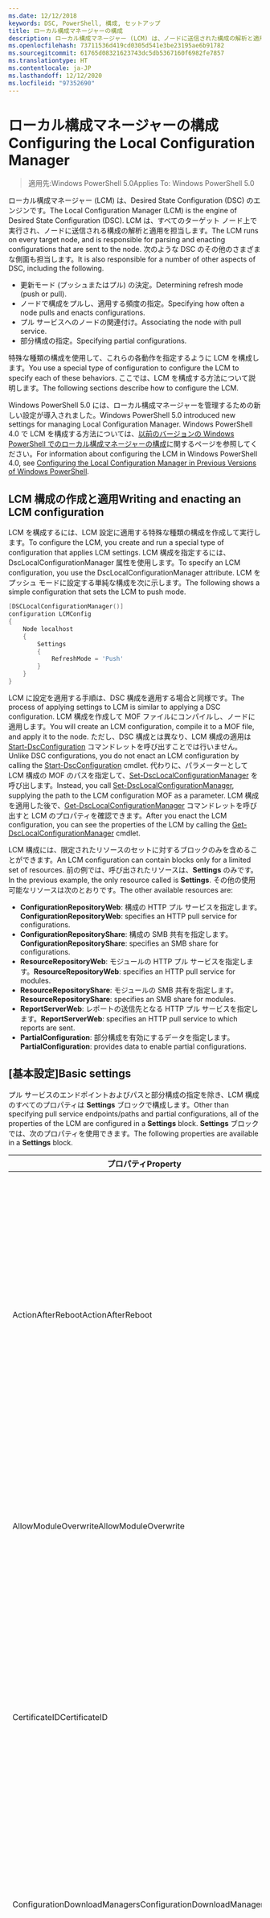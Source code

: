 ```yaml
---
ms.date: 12/12/2018
keywords: DSC, PowerShell, 構成, セットアップ
title: ローカル構成マネージャーの構成
description: ローカル構成マネージャー (LCM) は、ノードに送信された構成の解析と適用を担当する、DSC のエンジンです。
ms.openlocfilehash: 73711536d419cd0305d541e3be23195ae6b91782
ms.sourcegitcommit: 61765d08321623743dc5db5367160f6982fe7857
ms.translationtype: HT
ms.contentlocale: ja-JP
ms.lasthandoff: 12/12/2020
ms.locfileid: "97352690"
---
```

# <a name="configuring-the-local-configuration-manager"></a><span data-ttu-id="f22fa-104">ローカル構成マネージャーの構成</span><span class="sxs-lookup"><span data-stu-id="f22fa-104">Configuring the Local Configuration Manager</span></span>

> <span data-ttu-id="f22fa-105">適用先:Windows PowerShell 5.0</span><span class="sxs-lookup"><span data-stu-id="f22fa-105">Applies To: Windows PowerShell 5.0</span></span>

<span data-ttu-id="f22fa-106">ローカル構成マネージャー (LCM) は、Desired State Configuration (DSC) のエンジンです。</span><span class="sxs-lookup"><span data-stu-id="f22fa-106">The Local Configuration Manager (LCM) is the engine of Desired State Configuration (DSC).</span></span> <span data-ttu-id="f22fa-107">LCM は、すべてのターゲット ノード上で実行され、ノードに送信される構成の解析と適用を担当します。</span><span class="sxs-lookup"><span data-stu-id="f22fa-107">The LCM runs on every target node, and is responsible for parsing and enacting configurations that are sent to the node.</span></span> <span data-ttu-id="f22fa-108">次のような DSC のその他のさまざまな側面も担当します。</span><span class="sxs-lookup"><span data-stu-id="f22fa-108">It is also responsible for a number of other aspects of DSC, including the following.</span></span>

- <span data-ttu-id="f22fa-109">更新モード (プッシュまたはプル) の決定。</span><span class="sxs-lookup"><span data-stu-id="f22fa-109">Determining refresh mode (push or pull).</span></span>
- <span data-ttu-id="f22fa-110">ノードで構成をプルし、適用する頻度の指定。</span><span class="sxs-lookup"><span data-stu-id="f22fa-110">Specifying how often a node pulls and enacts configurations.</span></span>
- <span data-ttu-id="f22fa-111">プル サービスへのノードの関連付け。</span><span class="sxs-lookup"><span data-stu-id="f22fa-111">Associating the node with pull service.</span></span>
- <span data-ttu-id="f22fa-112">部分構成の指定。</span><span class="sxs-lookup"><span data-stu-id="f22fa-112">Specifying partial configurations.</span></span>

<span data-ttu-id="f22fa-113">特殊な種類の構成を使用して、これらの各動作を指定するように LCM を構成します。</span><span class="sxs-lookup"><span data-stu-id="f22fa-113">You use a special type of configuration to configure the LCM to specify each of these behaviors.</span></span> <span data-ttu-id="f22fa-114">ここでは、LCM を構成する方法について説明します。</span><span class="sxs-lookup"><span data-stu-id="f22fa-114">The following sections describe how to configure the LCM.</span></span>

<span data-ttu-id="f22fa-115">Windows PowerShell 5.0 には、ローカル構成マネージャーを管理するための新しい設定が導入されました。</span><span class="sxs-lookup"><span data-stu-id="f22fa-115">Windows PowerShell 5.0 introduced new settings for managing Local Configuration Manager.</span></span> <span data-ttu-id="f22fa-116">Windows PowerShell 4.0 で LCM を構成する方法については、[以前のバージョンの Windows PowerShell でのローカル構成マネージャーの構成](metaconfig4.md)に関するページを参照してください。</span><span class="sxs-lookup"><span data-stu-id="f22fa-116">For information about configuring the LCM in Windows PowerShell 4.0, see [Configuring the Local Configuration Manager in Previous Versions of Windows PowerShell](metaconfig4.md).</span></span>

## <a name="writing-and-enacting-an-lcm-configuration"></a><span data-ttu-id="f22fa-117">LCM 構成の作成と適用</span><span class="sxs-lookup"><span data-stu-id="f22fa-117">Writing and enacting an LCM configuration</span></span>

<span data-ttu-id="f22fa-118">LCM を構成するには、LCM 設定に適用する特殊な種類の構成を作成して実行します。</span><span class="sxs-lookup"><span data-stu-id="f22fa-118">To configure the LCM, you create and run a special type of configuration that applies LCM settings.</span></span>
<span data-ttu-id="f22fa-119">LCM 構成を指定するには、DscLocalConfigurationManager 属性を使用します。</span><span class="sxs-lookup"><span data-stu-id="f22fa-119">To specify an LCM configuration, you use the DscLocalConfigurationManager attribute.</span></span> <span data-ttu-id="f22fa-120">LCM をプッシュ モードに設定する単純な構成を次に示します。</span><span class="sxs-lookup"><span data-stu-id="f22fa-120">The following shows a simple configuration that sets the LCM to push mode.</span></span>

```powershell
[DSCLocalConfigurationManager()]
configuration LCMConfig
{
    Node localhost
    {
        Settings
        {
            RefreshMode = 'Push'
        }
    }
}
```

<span data-ttu-id="f22fa-121">LCM に設定を適用する手順は、DSC 構成を適用する場合と同様です。</span><span class="sxs-lookup"><span data-stu-id="f22fa-121">The process of applying settings to LCM is similar to applying a DSC configuration.</span></span> <span data-ttu-id="f22fa-122">LCM 構成を作成して MOF ファイルにコンパイルし、ノードに適用します。</span><span class="sxs-lookup"><span data-stu-id="f22fa-122">You will create an LCM configuration, compile it to a MOF file, and apply it to the node.</span></span> <span data-ttu-id="f22fa-123">ただし、DSC 構成とは異なり、LCM 構成の適用は [Start-DscConfiguration](/powershell/module/psdesiredstateconfiguration/start-dscconfiguration) コマンドレットを呼び出すことでは行いません。</span><span class="sxs-lookup"><span data-stu-id="f22fa-123">Unlike DSC configurations, you do not enact an LCM configuration by calling the [Start-DscConfiguration](/powershell/module/psdesiredstateconfiguration/start-dscconfiguration) cmdlet.</span></span> <span data-ttu-id="f22fa-124">代わりに、パラメーターとして LCM 構成の MOF のパスを指定して、[Set-DscLocalConfigurationManager](/powershell/module/PSDesiredStateConfiguration/Set-DscLocalConfigurationManager) を呼び出します。</span><span class="sxs-lookup"><span data-stu-id="f22fa-124">Instead, you call [Set-DscLocalConfigurationManager](/powershell/module/PSDesiredStateConfiguration/Set-DscLocalConfigurationManager), supplying the path to the LCM configuration MOF as a parameter.</span></span> <span data-ttu-id="f22fa-125">LCM 構成を適用した後で、[Get-DscLocalConfigurationManager](/powershell/module/PSDesiredStateConfiguration/Get-DscLocalConfigurationManager) コマンドレットを呼び出すと LCM のプロパティを確認できます。</span><span class="sxs-lookup"><span data-stu-id="f22fa-125">After you enact the LCM configuration, you can see the properties of the LCM by calling the [Get-DscLocalConfigurationManager](/powershell/module/PSDesiredStateConfiguration/Get-DscLocalConfigurationManager) cmdlet.</span></span>

<span data-ttu-id="f22fa-126">LCM 構成には、限定されたリソースのセットに対するブロックのみを含めることができます。</span><span class="sxs-lookup"><span data-stu-id="f22fa-126">An LCM configuration can contain blocks only for a limited set of resources.</span></span> <span data-ttu-id="f22fa-127">前の例では、呼び出されたリソースは、**Settings** のみです。</span><span class="sxs-lookup"><span data-stu-id="f22fa-127">In the previous example, the only resource called is **Settings**.</span></span> <span data-ttu-id="f22fa-128">その他の使用可能なリソースは次のとおりです。</span><span class="sxs-lookup"><span data-stu-id="f22fa-128">The other available resources are:</span></span>

- <span data-ttu-id="f22fa-129">**ConfigurationRepositoryWeb**: 構成の HTTP プル サービスを指定します。</span><span class="sxs-lookup"><span data-stu-id="f22fa-129">**ConfigurationRepositoryWeb**: specifies an HTTP pull service for configurations.</span></span>
- <span data-ttu-id="f22fa-130">**ConfigurationRepositoryShare**: 構成の SMB 共有を指定します。</span><span class="sxs-lookup"><span data-stu-id="f22fa-130">**ConfigurationRepositoryShare**: specifies an SMB share for configurations.</span></span>
- <span data-ttu-id="f22fa-131">**ResourceRepositoryWeb**: モジュールの HTTP プル サービスを指定します。</span><span class="sxs-lookup"><span data-stu-id="f22fa-131">**ResourceRepositoryWeb**: specifies an HTTP pull service for modules.</span></span>
- <span data-ttu-id="f22fa-132">**ResourceRepositoryShare**: モジュールの SMB 共有を指定します。</span><span class="sxs-lookup"><span data-stu-id="f22fa-132">**ResourceRepositoryShare**: specifies an SMB share for modules.</span></span>
- <span data-ttu-id="f22fa-133">**ReportServerWeb**: レポートの送信先となる HTTP プル サービスを指定します。</span><span class="sxs-lookup"><span data-stu-id="f22fa-133">**ReportServerWeb**: specifies an HTTP pull service to which reports are sent.</span></span>
- <span data-ttu-id="f22fa-134">**PartialConfiguration**: 部分構成を有効にするデータを指定します。</span><span class="sxs-lookup"><span data-stu-id="f22fa-134">**PartialConfiguration**: provides data to enable partial configurations.</span></span>

## <a name="basic-settings"></a><span data-ttu-id="f22fa-135">[基本設定]</span><span class="sxs-lookup"><span data-stu-id="f22fa-135">Basic settings</span></span>

<span data-ttu-id="f22fa-136">プル サービスのエンドポイントおよびパスと部分構成の指定を除き、LCM 構成のすべてのプロパティは **Settings** ブロックで構成します。</span><span class="sxs-lookup"><span data-stu-id="f22fa-136">Other than specifying pull service endpoints/paths and partial configurations, all of the properties of the LCM are configured in a **Settings** block.</span></span> <span data-ttu-id="f22fa-137">**Settings** ブロックでは、次のプロパティを使用できます。</span><span class="sxs-lookup"><span data-stu-id="f22fa-137">The following properties are available in a **Settings** block.</span></span>

|  <span data-ttu-id="f22fa-138">プロパティ</span><span class="sxs-lookup"><span data-stu-id="f22fa-138">Property</span></span>  |  <span data-ttu-id="f22fa-139">Type</span><span class="sxs-lookup"><span data-stu-id="f22fa-139">Type</span></span>  |  <span data-ttu-id="f22fa-140">説明</span><span class="sxs-lookup"><span data-stu-id="f22fa-140">Description</span></span>   |
|----------- |------- |--------------- |
| <span data-ttu-id="f22fa-141">ActionAfterReboot</span><span class="sxs-lookup"><span data-stu-id="f22fa-141">ActionAfterReboot</span></span>| <span data-ttu-id="f22fa-142">string</span><span class="sxs-lookup"><span data-stu-id="f22fa-142">string</span></span>| <span data-ttu-id="f22fa-143">構成の適用中の再起動後の動作を指定します。</span><span class="sxs-lookup"><span data-stu-id="f22fa-143">Specifies what happens after a reboot during the application of a configuration.</span></span> <span data-ttu-id="f22fa-144">指定できる値は __"ContinueConfiguration"__ と __"StopConfiguration"__ です。</span><span class="sxs-lookup"><span data-stu-id="f22fa-144">The possible values are __"ContinueConfiguration"__ and __"StopConfiguration"__.</span></span> <ul><li> <span data-ttu-id="f22fa-145">__ContinueConfiguration__: コンピューターの再起動後、現在の構成を引き続き適用します。</span><span class="sxs-lookup"><span data-stu-id="f22fa-145">__ContinueConfiguration__: Continue applying the current configuration after machine reboot.</span></span> <span data-ttu-id="f22fa-146">これは、既定値です。</span><span class="sxs-lookup"><span data-stu-id="f22fa-146">This is the default value</span></span></li><li><span data-ttu-id="f22fa-147">__StopConfiguration__: コンピューターの再起動後、現在の構成の適用を停止します。</span><span class="sxs-lookup"><span data-stu-id="f22fa-147">__StopConfiguration__: Stop the current configuration after machine reboot.</span></span></li></ul>|
| <span data-ttu-id="f22fa-148">AllowModuleOverwrite</span><span class="sxs-lookup"><span data-stu-id="f22fa-148">AllowModuleOverwrite</span></span>| <span data-ttu-id="f22fa-149">[bool]</span><span class="sxs-lookup"><span data-stu-id="f22fa-149">bool</span></span>| <span data-ttu-id="f22fa-150">プル サービスからダウンロードされた新しい構成でのターゲット ノードの古い構成の上書きを許可する場合は、 __$TRUE__。</span><span class="sxs-lookup"><span data-stu-id="f22fa-150">__$TRUE__ if new configurations downloaded from the pull service are allowed to overwrite the old ones on the target node.</span></span> <span data-ttu-id="f22fa-151">それ以外の場合は、$FALSE。</span><span class="sxs-lookup"><span data-stu-id="f22fa-151">Otherwise, $FALSE.</span></span>|
| <span data-ttu-id="f22fa-152">CertificateID</span><span class="sxs-lookup"><span data-stu-id="f22fa-152">CertificateID</span></span>| <span data-ttu-id="f22fa-153">string</span><span class="sxs-lookup"><span data-stu-id="f22fa-153">string</span></span>| <span data-ttu-id="f22fa-154">構成で渡される資格情報をセキュリティで保護するために使用される証明書の拇印。</span><span class="sxs-lookup"><span data-stu-id="f22fa-154">The thumbprint of a certificate used to secure credentials passed in a configuration.</span></span> <span data-ttu-id="f22fa-155">詳細については、「[Want to secure credentials in Windows PowerShell Desired State Configuration? (Windows PowerShell Desired State Configuration で資格情報をセキュリティ保護する)](https://devblogs.microsoft.com/powershell/want-to-secure-credentials-in-windows-powershell-desired-state-configuration/)」を参照してください。</span><span class="sxs-lookup"><span data-stu-id="f22fa-155">For more information see [Want to secure credentials in Windows PowerShell Desired State Configuration?](https://devblogs.microsoft.com/powershell/want-to-secure-credentials-in-windows-powershell-desired-state-configuration/).</span></span> <br> <span data-ttu-id="f22fa-156">__注:__ Azure Automation DSC プル サービスを使用している場合、このプロパティは自動で管理されます。</span><span class="sxs-lookup"><span data-stu-id="f22fa-156">__Note:__ this is managed automatically if using Azure Automation DSC pull service.</span></span>|
| <span data-ttu-id="f22fa-157">ConfigurationDownloadManagers</span><span class="sxs-lookup"><span data-stu-id="f22fa-157">ConfigurationDownloadManagers</span></span>| <span data-ttu-id="f22fa-158">CimInstance[]</span><span class="sxs-lookup"><span data-stu-id="f22fa-158">CimInstance[]</span></span>| <span data-ttu-id="f22fa-159">互換性のために残されています。</span><span class="sxs-lookup"><span data-stu-id="f22fa-159">Obsolete.</span></span> <span data-ttu-id="f22fa-160">構成プル サービスのエンドポイントを定義するには、__ConfigurationRepositoryWeb__ ブロックと __ConfigurationRepositoryShare__ ブロックを使用します。</span><span class="sxs-lookup"><span data-stu-id="f22fa-160">Use __ConfigurationRepositoryWeb__ and __ConfigurationRepositoryShare__ blocks to define configuration pull service endpoints.</span></span>|
| <span data-ttu-id="f22fa-161">ConfigurationID</span><span class="sxs-lookup"><span data-stu-id="f22fa-161">ConfigurationID</span></span>| <span data-ttu-id="f22fa-162">string</span><span class="sxs-lookup"><span data-stu-id="f22fa-162">string</span></span>| <span data-ttu-id="f22fa-163">旧バージョンのプル サービスとの互換性用。</span><span class="sxs-lookup"><span data-stu-id="f22fa-163">For backwards compatibility with older pull service versions.</span></span> <span data-ttu-id="f22fa-164">プル サービスから取得する構成ファイルを識別する GUID。</span><span class="sxs-lookup"><span data-stu-id="f22fa-164">A GUID that identifies the configuration file to get from a pull service.</span></span> <span data-ttu-id="f22fa-165">構成 MOF の名前が ConfigurationID.mof の場合、ノードはプル サービスで構成をプルします。</span><span class="sxs-lookup"><span data-stu-id="f22fa-165">The node will pull configurations on the pull service if the name of the configuration MOF is named ConfigurationID.mof.</span></span><br> <span data-ttu-id="f22fa-166">__注:__ このプロパティを設定した場合、__RegistrationKey__ を使用してプル サービスへノードを登録することはできません。</span><span class="sxs-lookup"><span data-stu-id="f22fa-166">__Note:__ If you set this property, registering the node with a pull service by using __RegistrationKey__ does not work.</span></span> <span data-ttu-id="f22fa-167">詳細については、「[構成名を使用したプル クライアントのセットアップ](../pull-server/pullClientConfigNames.md)」をご覧ください。</span><span class="sxs-lookup"><span data-stu-id="f22fa-167">For more information, see [Setting up a pull client with configuration names](../pull-server/pullClientConfigNames.md).</span></span>|
| <span data-ttu-id="f22fa-168">ConfigurationMode</span><span class="sxs-lookup"><span data-stu-id="f22fa-168">ConfigurationMode</span></span>| <span data-ttu-id="f22fa-169">string</span><span class="sxs-lookup"><span data-stu-id="f22fa-169">string</span></span> | <span data-ttu-id="f22fa-170">LCM が実際に構成をターゲット ノードに適用する方法を指定します。</span><span class="sxs-lookup"><span data-stu-id="f22fa-170">Specifies how the LCM actually applies the configuration to the target nodes.</span></span> <span data-ttu-id="f22fa-171">指定できる値は __"ApplyOnly"__ 、 __"ApplyAndMonitior"__ 、 __"ApplyAndAutoCorrect"__ です。</span><span class="sxs-lookup"><span data-stu-id="f22fa-171">Possible values are __"ApplyOnly"__,__"ApplyAndMonitor"__, and __"ApplyAndAutoCorrect"__.</span></span> <ul><li><span data-ttu-id="f22fa-172">__ApplyOnly__:DSC によって構成が適用され、それ以上は何も行われません。ただし、ターゲット ノードに新しい構成がプッシュされた場合、または新しい構成がサービスからプルされた場合を除きます。</span><span class="sxs-lookup"><span data-stu-id="f22fa-172">__ApplyOnly__: DSC applies the configuration and does nothing further unless a new configuration is pushed to the target node or when a new configuration is pulled from a service.</span></span> <span data-ttu-id="f22fa-173">新しい構成が最初に適用された後、DSC は以前の構成された状態からの誤差を確認しません。</span><span class="sxs-lookup"><span data-stu-id="f22fa-173">After initial application of a new configuration, DSC does not check for drift from a previously configured state.</span></span> <span data-ttu-id="f22fa-174">DSC は成功するまで構成の適用を試みて、成功すると __ApplyOnly__ が有効になります。</span><span class="sxs-lookup"><span data-stu-id="f22fa-174">Note that DSC will attempt to apply the configuration until it is successful before __ApplyOnly__ takes effect.</span></span> </li><li> <span data-ttu-id="f22fa-175">__ApplyAndMonitor__:これが既定値です。</span><span class="sxs-lookup"><span data-stu-id="f22fa-175">__ApplyAndMonitor__: This is the default value.</span></span> <span data-ttu-id="f22fa-176">LCM が任意の新しい構成を適用します。</span><span class="sxs-lookup"><span data-stu-id="f22fa-176">The LCM applies any new configurations.</span></span> <span data-ttu-id="f22fa-177">新しい構成が最初に適用された後、ターゲット ノードが目的の状態から変わった場合、DSC はログに不一致を報告します。</span><span class="sxs-lookup"><span data-stu-id="f22fa-177">After initial application of a new configuration, if the target node drifts from the desired state, DSC reports the discrepancy in logs.</span></span> <span data-ttu-id="f22fa-178">DSC は成功するまで構成の適用を試みて、成功すると __ApplyAndMonitor__ が有効になります。</span><span class="sxs-lookup"><span data-stu-id="f22fa-178">Note that DSC will attempt to apply the configuration until it is successful before __ApplyAndMonitor__ takes effect.</span></span></li><li><span data-ttu-id="f22fa-179">__ApplyAndAutoCorrect__:DSC によって新しい構成が適用されます。</span><span class="sxs-lookup"><span data-stu-id="f22fa-179">__ApplyAndAutoCorrect__: DSC applies any new configurations.</span></span> <span data-ttu-id="f22fa-180">新しい構成を最初に適用した後、ターゲット ノードが望ましい状態からずれた場合、DSC では、ログで不一致を報告し、現在の構成を再度適用します。</span><span class="sxs-lookup"><span data-stu-id="f22fa-180">After initial application of a new configuration, if the target node drifts from the desired state, DSC reports the discrepancy in logs, and then re-applies the current configuration.</span></span></li></ul>|
| <span data-ttu-id="f22fa-181">ConfigurationModeFrequencyMins</span><span class="sxs-lookup"><span data-stu-id="f22fa-181">ConfigurationModeFrequencyMins</span></span>| <span data-ttu-id="f22fa-182">UInt32</span><span class="sxs-lookup"><span data-stu-id="f22fa-182">UInt32</span></span>| <span data-ttu-id="f22fa-183">現在の構成がチェックおよび適用される頻度 (分単位)</span><span class="sxs-lookup"><span data-stu-id="f22fa-183">How often, in minutes, the current configuration is checked and applied.</span></span> <span data-ttu-id="f22fa-184">ConfigurationMode プロパティが ApplyOnly に設定されている場合、このプロパティは無視されます。</span><span class="sxs-lookup"><span data-stu-id="f22fa-184">This property is ignored if the ConfigurationMode property is set to ApplyOnly.</span></span> <span data-ttu-id="f22fa-185">既定値は 15 です。</span><span class="sxs-lookup"><span data-stu-id="f22fa-185">The default value is 15.</span></span>|
| <span data-ttu-id="f22fa-186">DebugMode</span><span class="sxs-lookup"><span data-stu-id="f22fa-186">DebugMode</span></span>| <span data-ttu-id="f22fa-187">string</span><span class="sxs-lookup"><span data-stu-id="f22fa-187">string</span></span>| <span data-ttu-id="f22fa-188">指定できる値は __None__、__ForceModuleImport__、および __All__ です。</span><span class="sxs-lookup"><span data-stu-id="f22fa-188">Possible values are __None__, __ForceModuleImport__, and __All__.</span></span> <ul><li><span data-ttu-id="f22fa-189">キャッシュされたリソースを使用する場合は、__None__ に設定します。</span><span class="sxs-lookup"><span data-stu-id="f22fa-189">Set to __None__ to use cached resources.</span></span> <span data-ttu-id="f22fa-190">これが既定値であり、運用シナリオではこの値を使う必要があります。</span><span class="sxs-lookup"><span data-stu-id="f22fa-190">This is the default and should be used in production scenarios.</span></span></li><li><span data-ttu-id="f22fa-191">__ForceModuleImport__ に設定すると、以前に読み込まれ、キャッシュされた DSC リソース モジュールも LCM によって再読み込みされます。</span><span class="sxs-lookup"><span data-stu-id="f22fa-191">Setting to __ForceModuleImport__, causes the LCM to reload any DSC resource modules, even if they have been previously loaded and cached.</span></span> <span data-ttu-id="f22fa-192">これは、使用時に各モジュールが再読み込みされるため、DSC 操作のパフォーマンスに影響します。</span><span class="sxs-lookup"><span data-stu-id="f22fa-192">This impacts the performance of DSC operations as each module is reloaded on use.</span></span> <span data-ttu-id="f22fa-193">通常、リソースのデバッグ中には、この値を使用します</span><span class="sxs-lookup"><span data-stu-id="f22fa-193">Typically you would use this value while debugging a resource</span></span></li><li><span data-ttu-id="f22fa-194">このリリースでは、__All__ は、__ForceModuleImport__ と同じです。</span><span class="sxs-lookup"><span data-stu-id="f22fa-194">In this release, __All__ is same as __ForceModuleImport__</span></span></li></ul> |
| <span data-ttu-id="f22fa-195">RebootNodeIfNeeded</span><span class="sxs-lookup"><span data-stu-id="f22fa-195">RebootNodeIfNeeded</span></span>| <span data-ttu-id="f22fa-196">[bool]</span><span class="sxs-lookup"><span data-stu-id="f22fa-196">bool</span></span>| <span data-ttu-id="f22fa-197">これを `$true` に設定して、リソースにより `$global:DSCMachineStatus` フラグを使用したノードが再起動されるようにします。</span><span class="sxs-lookup"><span data-stu-id="f22fa-197">Set this to `$true` to allow resources to reboot the Node using the `$global:DSCMachineStatus` flag.</span></span> <span data-ttu-id="f22fa-198">設定しない場合は、再起動が必要な構成のノードを手動で再起動する必要があります。</span><span class="sxs-lookup"><span data-stu-id="f22fa-198">Otherwise, you will have to manually reboot the node for any configuration that requires it.</span></span> <span data-ttu-id="f22fa-199">既定値は `$false` です。</span><span class="sxs-lookup"><span data-stu-id="f22fa-199">The default value is `$false`.</span></span> <span data-ttu-id="f22fa-200">DSC 以外 (Windows インストーラーなど) で再起動の条件が有効化されている場合にこの設定を使用するには、この設定を [ComputerManagementDsc](https://github.com/PowerShell/ComputerManagementDsc) モジュールの __PendingReboot__ リソースと併用します。</span><span class="sxs-lookup"><span data-stu-id="f22fa-200">To use this setting when a reboot condition is enacted by something other than DSC (such as Windows Installer), combine this setting with the __PendingReboot__ resource in the [ComputerManagementDsc](https://github.com/PowerShell/ComputerManagementDsc) module.</span></span>|
| <span data-ttu-id="f22fa-201">RefreshMode</span><span class="sxs-lookup"><span data-stu-id="f22fa-201">RefreshMode</span></span>| <span data-ttu-id="f22fa-202">string</span><span class="sxs-lookup"><span data-stu-id="f22fa-202">string</span></span>| <span data-ttu-id="f22fa-203">LCM が構成を取得する方法を指定します。</span><span class="sxs-lookup"><span data-stu-id="f22fa-203">Specifies how the LCM gets configurations.</span></span> <span data-ttu-id="f22fa-204">指定できる値は、 __"Disabled"__ 、 __"Push"__ 、 __"Pull"__ です。</span><span class="sxs-lookup"><span data-stu-id="f22fa-204">The possible values are __"Disabled"__, __"Push"__, and __"Pull"__.</span></span> <ul><li><span data-ttu-id="f22fa-205">__Disabled__: このノードの DSC 構成が無効になります。</span><span class="sxs-lookup"><span data-stu-id="f22fa-205">__Disabled__: DSC configurations are disabled for this node.</span></span></li><li> <span data-ttu-id="f22fa-206">__Push__: [Start-DscConfiguration](/powershell/module/psdesiredstateconfiguration/start-dscconfiguration) コマンドレットを呼び出すことによって構成を開始します。</span><span class="sxs-lookup"><span data-stu-id="f22fa-206">__Push__: Configurations are initiated by calling the [Start-DscConfiguration](/powershell/module/psdesiredstateconfiguration/start-dscconfiguration) cmdlet.</span></span> <span data-ttu-id="f22fa-207">構成は、ノードにすぐに適用されます。</span><span class="sxs-lookup"><span data-stu-id="f22fa-207">The configuration is applied immediately to the node.</span></span> <span data-ttu-id="f22fa-208">これが既定値です。</span><span class="sxs-lookup"><span data-stu-id="f22fa-208">This is the default value.</span></span></li><li><span data-ttu-id="f22fa-209">__Pull:__ プル サービスまたは SMB パスで構成を定期的にチェックするようにノードを構成します。</span><span class="sxs-lookup"><span data-stu-id="f22fa-209">__Pull:__ The node is configured to regularly check for configurations from a pull service or SMB path.</span></span> <span data-ttu-id="f22fa-210">このプロパティを __Pull__ に設定する場合、__ConfigurationRepositoryWeb__ ブロックまたは __ConfigurationRepositoryShare__ ブロックで HTTP (サービス) または SMB (共有) パスを指定する必要があります。</span><span class="sxs-lookup"><span data-stu-id="f22fa-210">If this property is set to __Pull__, you must specify an HTTP (service) or SMB (share) path in a __ConfigurationRepositoryWeb__ or __ConfigurationRepositoryShare__ block.</span></span></li></ul>|
| <span data-ttu-id="f22fa-211">RefreshFrequencyMins</span><span class="sxs-lookup"><span data-stu-id="f22fa-211">RefreshFrequencyMins</span></span>| <span data-ttu-id="f22fa-212">Uint32</span><span class="sxs-lookup"><span data-stu-id="f22fa-212">Uint32</span></span>| <span data-ttu-id="f22fa-213">LCM がプル サービスをチェックして最新の構成を取得し、ドリフトがないかローカル構成を確認する時間間隔 (分)。</span><span class="sxs-lookup"><span data-stu-id="f22fa-213">The time interval, in minutes, at which the LCM checks a pull service to get updated configurations and checks local configuration for drift.</span></span> <span data-ttu-id="f22fa-214">この構成は、更新プログラムがダウンロードされたかどうかに関係なく、適用されます。</span><span class="sxs-lookup"><span data-stu-id="f22fa-214">The configuration is applied regardless of whether an update was downloaded.</span></span> <span data-ttu-id="f22fa-215">この値は、LCM がプル モードで構成されていない場合は無視されます。</span><span class="sxs-lookup"><span data-stu-id="f22fa-215">This value is ignored if the LCM is not configured in pull mode.</span></span> <span data-ttu-id="f22fa-216">既定値は 30 です。</span><span class="sxs-lookup"><span data-stu-id="f22fa-216">The default value is 30.</span></span>|
| <span data-ttu-id="f22fa-217">ReportManagers</span><span class="sxs-lookup"><span data-stu-id="f22fa-217">ReportManagers</span></span>| <span data-ttu-id="f22fa-218">CimInstance[]</span><span class="sxs-lookup"><span data-stu-id="f22fa-218">CimInstance[]</span></span>| <span data-ttu-id="f22fa-219">互換性のために残されています。</span><span class="sxs-lookup"><span data-stu-id="f22fa-219">Obsolete.</span></span> <span data-ttu-id="f22fa-220">プル サービスへデータをレポートするエンドポイントを定義するには、__ReportServerWeb__ ブロックを使用します。</span><span class="sxs-lookup"><span data-stu-id="f22fa-220">Use __ReportServerWeb__ blocks to define an endpoint to send reporting data to a pull service.</span></span>|
| <span data-ttu-id="f22fa-221">ResourceModuleManagers</span><span class="sxs-lookup"><span data-stu-id="f22fa-221">ResourceModuleManagers</span></span>| <span data-ttu-id="f22fa-222">CimInstance[]</span><span class="sxs-lookup"><span data-stu-id="f22fa-222">CimInstance[]</span></span>| <span data-ttu-id="f22fa-223">互換性のために残されています。</span><span class="sxs-lookup"><span data-stu-id="f22fa-223">Obsolete.</span></span> <span data-ttu-id="f22fa-224">プル サービスの HTTP エンドポイントまたは SMB パスを定義するには、__ResourceRepositoryWeb__ ブロックまたは __ResourceRepositoryShare__ ブロックをそれぞれ使用します。</span><span class="sxs-lookup"><span data-stu-id="f22fa-224">Use __ResourceRepositoryWeb__ and __ResourceRepositoryShare__ blocks to define pull service HTTP endpoints or SMB paths, respectively.</span></span>|
| <span data-ttu-id="f22fa-225">PartialConfigurations</span><span class="sxs-lookup"><span data-stu-id="f22fa-225">PartialConfigurations</span></span>| <span data-ttu-id="f22fa-226">CimInstance</span><span class="sxs-lookup"><span data-stu-id="f22fa-226">CimInstance</span></span>| <span data-ttu-id="f22fa-227">実装されていません。</span><span class="sxs-lookup"><span data-stu-id="f22fa-227">Not implemented.</span></span> <span data-ttu-id="f22fa-228">使用しないでください。</span><span class="sxs-lookup"><span data-stu-id="f22fa-228">Do not use.</span></span>|
| <span data-ttu-id="f22fa-229">StatusRetentionTimeInDays</span><span class="sxs-lookup"><span data-stu-id="f22fa-229">StatusRetentionTimeInDays</span></span> | <span data-ttu-id="f22fa-230">UInt32</span><span class="sxs-lookup"><span data-stu-id="f22fa-230">UInt32</span></span>| <span data-ttu-id="f22fa-231">LCM が現在の構成の状態を保持する日数。</span><span class="sxs-lookup"><span data-stu-id="f22fa-231">The number of days the LCM keeps the status of the current configuration.</span></span>|

> [!NOTE]
> <span data-ttu-id="f22fa-232">LCM は次に基づいて **ConfigurationModeFrequencyMins** サイクルを開始します。</span><span class="sxs-lookup"><span data-stu-id="f22fa-232">The LCM starts the **ConfigurationModeFrequencyMins** cycle based on:</span></span>
>
> - <span data-ttu-id="f22fa-233">**ConfigurationModeFrequencyMins** への変更が含まれた新しい metaconfig は、`Set-DscLocalConfigurationManager` を使用して適用されます</span><span class="sxs-lookup"><span data-stu-id="f22fa-233">A new metaconfig with a change to **ConfigurationModeFrequencyMins** is applied using `Set-DscLocalConfigurationManager`</span></span>
> - <span data-ttu-id="f22fa-234">コンピューターの再起動</span><span class="sxs-lookup"><span data-stu-id="f22fa-234">A machine restart</span></span>
>
> <span data-ttu-id="f22fa-235">タイマー プロセスでクラッシュが発生するすべての状況で、それが 30 秒以内に検出され、サイクルが再開されます。</span><span class="sxs-lookup"><span data-stu-id="f22fa-235">For any condition where the timer process experiences a crash, that will be detected within 30 seconds and the cycle will be restarted.</span></span> <span data-ttu-id="f22fa-236">同時実行操作によって、サイクルの開始が遅延する可能性があり、この操作の期間が構成済みのサイクル頻度を超えた場合、次のタイマーは開始されません。</span><span class="sxs-lookup"><span data-stu-id="f22fa-236">A concurrent operation could delay the cycle from being started, if the duration of this operation exceeds the configured cycle frequency, the next timer will not start.</span></span> <span data-ttu-id="f22fa-237">たとえば、メタ構成が 15 分のプル頻度で構成されており、プルが T1 で発生するとします。</span><span class="sxs-lookup"><span data-stu-id="f22fa-237">Example, the metaconfig is configured at a 15 minute pull frequency and a pull occurs at T1.</span></span> <span data-ttu-id="f22fa-238">ノードにより 16 分間で作業が完了されません。</span><span class="sxs-lookup"><span data-stu-id="f22fa-238">The Node does not finish work for 16 minutes.</span></span> <span data-ttu-id="f22fa-239">最初の 15 分のサイクルは無視され、次のプルが T1 + 15 + 15 で発生します。</span><span class="sxs-lookup"><span data-stu-id="f22fa-239">The first 15 minute cycle is ignored, and next pull will happen at T1+15+15.</span></span>
>
> <span data-ttu-id="f22fa-240">プル シナリオの本来の意図は、`RefreshFrequencyMins` を `ConfigurationModeFrequencyMins` より長い時間に設定することでした。</span><span class="sxs-lookup"><span data-stu-id="f22fa-240">The original intent in Pull scenarios was that the `RefreshFrequencyMins` is set to a longer time than the `ConfigurationModeFrequencyMins`.</span></span> <span data-ttu-id="f22fa-241">構成のドリフトを回避するため、ローカル構成は主に `ConfigurationModeFrequencyMins` によって管理され、管理者が行う実際の構成変更を追跡記録する目的で `RefreshFrequencyMins` が使用されます。</span><span class="sxs-lookup"><span data-stu-id="f22fa-241">Local configurations would be manged primarily by `ConfigurationModeFrequencyMins` to avoid configuration drift and `RefreshFrequencyMins` is used to keep track of actual configuration changes made by administrator.</span></span>

## <a name="pull-service"></a><span data-ttu-id="f22fa-242">プル サービス</span><span class="sxs-lookup"><span data-stu-id="f22fa-242">Pull service</span></span>

<span data-ttu-id="f22fa-243">LCM 構成では、次の種類のプル サービス エンドポイントを定義できます。</span><span class="sxs-lookup"><span data-stu-id="f22fa-243">LCM configuration supports defining the following types of pull service endpoints:</span></span>

- <span data-ttu-id="f22fa-244">**構成サーバー**: DSC 構成のリポジトリ。</span><span class="sxs-lookup"><span data-stu-id="f22fa-244">**Configuration server**: A repository for DSC configurations.</span></span> <span data-ttu-id="f22fa-245">**ConfigurationRepositoryWeb** (Web ベースのサーバーの場合) ブロックと **ConfigurationRepositoryShare** (SMB ベースのサーバーの場合) ブロックを使用して、構成サーバーを定義します。</span><span class="sxs-lookup"><span data-stu-id="f22fa-245">Define configuration servers by using **ConfigurationRepositoryWeb** (for web-based servers) and **ConfigurationRepositoryShare** (for SMB-based servers) blocks.</span></span>
- <span data-ttu-id="f22fa-246">**リソース サーバー**: PowerShell モジュールとしてパッケージ化された DSC リソースのリポジトリ。</span><span class="sxs-lookup"><span data-stu-id="f22fa-246">**Resource server**: A repository for DSC resources, packaged as PowerShell modules.</span></span> <span data-ttu-id="f22fa-247">**ResourceRepositoryWeb** (Web ベースのサーバーの場合) ブロックと **ResourceRepositoryShare** (SMB ベースのサーバーの場合) ブロックを使用して、リソース サーバーを定義します。</span><span class="sxs-lookup"><span data-stu-id="f22fa-247">Define resource servers by using **ResourceRepositoryWeb** (for web-based servers) and **ResourceRepositoryShare** (for SMB-based servers) blocks.</span></span>
- <span data-ttu-id="f22fa-248">**レポート サーバー**: DSC によってレポート データが送信される先のサービス。</span><span class="sxs-lookup"><span data-stu-id="f22fa-248">**Report server**: A service that DSC sends report data to.</span></span> <span data-ttu-id="f22fa-249">**ReportServerWeb** ブロックを使用して、レポート サーバーを定義します。</span><span class="sxs-lookup"><span data-stu-id="f22fa-249">Define report servers by using **ReportServerWeb** blocks.</span></span> <span data-ttu-id="f22fa-250">レポート サーバーは、Web サービスである必要があります。</span><span class="sxs-lookup"><span data-stu-id="f22fa-250">A report server must be a web service.</span></span>

<span data-ttu-id="f22fa-251">プル サービスの詳細については、[Desired State Configuration プル サービス](../pull-server/pullServer.md)に関するページを参照してください。</span><span class="sxs-lookup"><span data-stu-id="f22fa-251">For more details on pull service see, [Desired State Configuration Pull Service](../pull-server/pullServer.md).</span></span>

## <a name="configuration-server-blocks"></a><span data-ttu-id="f22fa-252">構成サーバーのブロック</span><span class="sxs-lookup"><span data-stu-id="f22fa-252">Configuration server blocks</span></span>

<span data-ttu-id="f22fa-253">Web ベースの構成サーバーを定義するには、**ConfigurationRepositoryWeb** ブロックを作成します。</span><span class="sxs-lookup"><span data-stu-id="f22fa-253">To define a web-based configuration server, you create a **ConfigurationRepositoryWeb** block.</span></span> <span data-ttu-id="f22fa-254">**ConfigurationRepositoryWeb** は次のプロパティを定義します。</span><span class="sxs-lookup"><span data-stu-id="f22fa-254">A **ConfigurationRepositoryWeb** defines the following properties.</span></span>

|<span data-ttu-id="f22fa-255">プロパティ</span><span class="sxs-lookup"><span data-stu-id="f22fa-255">Property</span></span>|<span data-ttu-id="f22fa-256">Type</span><span class="sxs-lookup"><span data-stu-id="f22fa-256">Type</span></span>|<span data-ttu-id="f22fa-257">説明</span><span class="sxs-lookup"><span data-stu-id="f22fa-257">Description</span></span>|
|---|---|---|
|<span data-ttu-id="f22fa-258">AllowUnsecureConnection</span><span class="sxs-lookup"><span data-stu-id="f22fa-258">AllowUnsecureConnection</span></span>|<span data-ttu-id="f22fa-259">[bool]</span><span class="sxs-lookup"><span data-stu-id="f22fa-259">bool</span></span>|<span data-ttu-id="f22fa-260">認証なしのノードからサーバーへの接続を許可するには、 **$TRUE** に設定します。</span><span class="sxs-lookup"><span data-stu-id="f22fa-260">Set to **$TRUE** to allow connections from the node to the server without authentication.</span></span> <span data-ttu-id="f22fa-261">認証を要求するには、 **$FALSE** に設定します。</span><span class="sxs-lookup"><span data-stu-id="f22fa-261">Set to **$FALSE** to require authentication.</span></span>|
|<span data-ttu-id="f22fa-262">CertificateID</span><span class="sxs-lookup"><span data-stu-id="f22fa-262">CertificateID</span></span>|<span data-ttu-id="f22fa-263">string</span><span class="sxs-lookup"><span data-stu-id="f22fa-263">string</span></span>|<span data-ttu-id="f22fa-264">サーバーへの認証に使用される証明書の拇印。</span><span class="sxs-lookup"><span data-stu-id="f22fa-264">The thumbprint of a certificate used to authenticate to the server.</span></span>|
|<span data-ttu-id="f22fa-265">ConfigurationNames</span><span class="sxs-lookup"><span data-stu-id="f22fa-265">ConfigurationNames</span></span>|<span data-ttu-id="f22fa-266">String[]</span><span class="sxs-lookup"><span data-stu-id="f22fa-266">String[]</span></span>|<span data-ttu-id="f22fa-267">ターゲット ノードによってプルされる構成の名前の配列。</span><span class="sxs-lookup"><span data-stu-id="f22fa-267">An array of names of configurations to be pulled by the target node.</span></span> <span data-ttu-id="f22fa-268">ノードが **RegistrationKey** を使用してプル サービスに登録されている場合にのみ使用します。</span><span class="sxs-lookup"><span data-stu-id="f22fa-268">These are used only if the node is registered with the pull service by using a **RegistrationKey**.</span></span> <span data-ttu-id="f22fa-269">詳細については、「[構成名を使用したプル クライアントのセットアップ](../pull-server/pullClientConfigNames.md)」をご覧ください。</span><span class="sxs-lookup"><span data-stu-id="f22fa-269">For more information, see [Setting up a pull client with configuration names](../pull-server/pullClientConfigNames.md).</span></span>|
|<span data-ttu-id="f22fa-270">RegistrationKey</span><span class="sxs-lookup"><span data-stu-id="f22fa-270">RegistrationKey</span></span>|<span data-ttu-id="f22fa-271">string</span><span class="sxs-lookup"><span data-stu-id="f22fa-271">string</span></span>|<span data-ttu-id="f22fa-272">プル サービスにノードを登録する GUID。</span><span class="sxs-lookup"><span data-stu-id="f22fa-272">A GUID that registers the node with the pull service.</span></span> <span data-ttu-id="f22fa-273">詳細については、「[構成名を使用したプル クライアントのセットアップ](../pull-server/pullClientConfigNames.md)」をご覧ください。</span><span class="sxs-lookup"><span data-stu-id="f22fa-273">For more information, see [Setting up a pull client with configuration names](../pull-server/pullClientConfigNames.md).</span></span>|
|<span data-ttu-id="f22fa-274">ServerURL</span><span class="sxs-lookup"><span data-stu-id="f22fa-274">ServerURL</span></span>|<span data-ttu-id="f22fa-275">string</span><span class="sxs-lookup"><span data-stu-id="f22fa-275">string</span></span>|<span data-ttu-id="f22fa-276">構成サービスの URL。</span><span class="sxs-lookup"><span data-stu-id="f22fa-276">The URL of the configuration service.</span></span>|
|<span data-ttu-id="f22fa-277">ProxyURL\*</span><span class="sxs-lookup"><span data-stu-id="f22fa-277">ProxyURL\*</span></span>|<span data-ttu-id="f22fa-278">string</span><span class="sxs-lookup"><span data-stu-id="f22fa-278">string</span></span>|<span data-ttu-id="f22fa-279">構成サービスと通信するときに使用する http プロキシの URL。</span><span class="sxs-lookup"><span data-stu-id="f22fa-279">The URL of the http proxy to use when communicating with the configuration service.</span></span>|
|<span data-ttu-id="f22fa-280">ProxyCredential\*</span><span class="sxs-lookup"><span data-stu-id="f22fa-280">ProxyCredential\*</span></span>|<span data-ttu-id="f22fa-281">pscredential</span><span class="sxs-lookup"><span data-stu-id="f22fa-281">pscredential</span></span>|<span data-ttu-id="f22fa-282">http プロキシに使用する資格情報。</span><span class="sxs-lookup"><span data-stu-id="f22fa-282">Credential to use for the http proxy.</span></span>|

> [!NOTE]
> <span data-ttu-id="f22fa-283">Windows バージョン 1809 以降でサポートされています。</span><span class="sxs-lookup"><span data-stu-id="f22fa-283">Supported in Windows versions 1809 and later.</span></span>

<span data-ttu-id="f22fa-284">オンプレミス ノードの ConfigurationRepositoryWeb 値の設定を簡単に行うサンプル スクリプトが用意されています。「[DSC メタ構成の生成](/azure/automation/automation-dsc-onboarding#generating-dsc-metaconfigurations)」を参照してください。</span><span class="sxs-lookup"><span data-stu-id="f22fa-284">An example script to simplify configuring the ConfigurationRepositoryWeb value for on-premises nodes is available - see [Generating DSC metaconfigurations](/azure/automation/automation-dsc-onboarding#generating-dsc-metaconfigurations)</span></span>

<span data-ttu-id="f22fa-285">SMB ベースの構成サーバーを定義するには、**ConfigurationRepositoryShare** ブロックを作成します。</span><span class="sxs-lookup"><span data-stu-id="f22fa-285">To define an SMB-based configuration server, you create a **ConfigurationRepositoryShare** block.</span></span> <span data-ttu-id="f22fa-286">**ConfigurationRepositoryShare** は次のプロパティを定義します。</span><span class="sxs-lookup"><span data-stu-id="f22fa-286">A **ConfigurationRepositoryShare** defines the following properties.</span></span>

|  <span data-ttu-id="f22fa-287">プロパティ</span><span class="sxs-lookup"><span data-stu-id="f22fa-287">Property</span></span>  |      <span data-ttu-id="f22fa-288">Type</span><span class="sxs-lookup"><span data-stu-id="f22fa-288">Type</span></span>       |                      <span data-ttu-id="f22fa-289">説明</span><span class="sxs-lookup"><span data-stu-id="f22fa-289">Description</span></span>                      |
| ---------- | --------------- | ----------------------------------------------------- |
| <span data-ttu-id="f22fa-290">資格情報</span><span class="sxs-lookup"><span data-stu-id="f22fa-290">Credential</span></span> | <span data-ttu-id="f22fa-291">MSFT_Credential</span><span class="sxs-lookup"><span data-stu-id="f22fa-291">MSFT_Credential</span></span> | <span data-ttu-id="f22fa-292">SMB 共有への認証に使用される資格情報。</span><span class="sxs-lookup"><span data-stu-id="f22fa-292">The credential used to authenticate to the SMB share.</span></span> |
| <span data-ttu-id="f22fa-293">SourcePath</span><span class="sxs-lookup"><span data-stu-id="f22fa-293">SourcePath</span></span> | <span data-ttu-id="f22fa-294">string</span><span class="sxs-lookup"><span data-stu-id="f22fa-294">string</span></span>          | <span data-ttu-id="f22fa-295">SMB 共有のパス。</span><span class="sxs-lookup"><span data-stu-id="f22fa-295">The path of the SMB share.</span></span>                            |

## <a name="resource-server-blocks"></a><span data-ttu-id="f22fa-296">リソース サーバーのブロック</span><span class="sxs-lookup"><span data-stu-id="f22fa-296">Resource server blocks</span></span>

<span data-ttu-id="f22fa-297">Web ベースのリソース サーバーを定義するには、**ResourceRepositoryWeb** ブロックを作成します。</span><span class="sxs-lookup"><span data-stu-id="f22fa-297">To define a web-based resource server, you create a **ResourceRepositoryWeb** block.</span></span>
<span data-ttu-id="f22fa-298">**ResourceRepositoryWeb** は次のプロパティを定義します。</span><span class="sxs-lookup"><span data-stu-id="f22fa-298">A **ResourceRepositoryWeb** defines the following properties.</span></span>

|        <span data-ttu-id="f22fa-299">プロパティ</span><span class="sxs-lookup"><span data-stu-id="f22fa-299">Property</span></span>         |     <span data-ttu-id="f22fa-300">Type</span><span class="sxs-lookup"><span data-stu-id="f22fa-300">Type</span></span>     |                                                              <span data-ttu-id="f22fa-301">説明</span><span class="sxs-lookup"><span data-stu-id="f22fa-301">Description</span></span>                                                               |
| ----------------------- | ------------ | -------------------------------------------------------------------------------------------------------------------------------------- |
| <span data-ttu-id="f22fa-302">AllowUnsecureConnection</span><span class="sxs-lookup"><span data-stu-id="f22fa-302">AllowUnsecureConnection</span></span> | <span data-ttu-id="f22fa-303">[bool]</span><span class="sxs-lookup"><span data-stu-id="f22fa-303">bool</span></span>         | <span data-ttu-id="f22fa-304">認証なしのノードからサーバーへの接続を許可するには、 **$TRUE** に設定します。</span><span class="sxs-lookup"><span data-stu-id="f22fa-304">Set to **$TRUE** to allow connections from the node to the server without authentication.</span></span> <span data-ttu-id="f22fa-305">認証を要求するには、 **$FALSE** に設定します。</span><span class="sxs-lookup"><span data-stu-id="f22fa-305">Set to **$FALSE** to require authentication.</span></span> |
| <span data-ttu-id="f22fa-306">CertificateID</span><span class="sxs-lookup"><span data-stu-id="f22fa-306">CertificateID</span></span>           | <span data-ttu-id="f22fa-307">string</span><span class="sxs-lookup"><span data-stu-id="f22fa-307">string</span></span>       | <span data-ttu-id="f22fa-308">サーバーへの認証に使用される証明書の拇印。</span><span class="sxs-lookup"><span data-stu-id="f22fa-308">The thumbprint of a certificate used to authenticate to the server.</span></span>                                                                    |
| <span data-ttu-id="f22fa-309">RegistrationKey</span><span class="sxs-lookup"><span data-stu-id="f22fa-309">RegistrationKey</span></span>         | <span data-ttu-id="f22fa-310">string</span><span class="sxs-lookup"><span data-stu-id="f22fa-310">string</span></span>       | <span data-ttu-id="f22fa-311">プル サービスにノードを指定する GUID。</span><span class="sxs-lookup"><span data-stu-id="f22fa-311">A GUID that identifies the node to the pull service.</span></span>                                                                                   |
| <span data-ttu-id="f22fa-312">ServerURL</span><span class="sxs-lookup"><span data-stu-id="f22fa-312">ServerURL</span></span>               | <span data-ttu-id="f22fa-313">string</span><span class="sxs-lookup"><span data-stu-id="f22fa-313">string</span></span>       | <span data-ttu-id="f22fa-314">構成サーバーの URL。</span><span class="sxs-lookup"><span data-stu-id="f22fa-314">The URL of the configuration server.</span></span>                                                                                                   |
| <span data-ttu-id="f22fa-315">ProxyURL\*</span><span class="sxs-lookup"><span data-stu-id="f22fa-315">ProxyURL\*</span></span>               | <span data-ttu-id="f22fa-316">string</span><span class="sxs-lookup"><span data-stu-id="f22fa-316">string</span></span>       | <span data-ttu-id="f22fa-317">構成サービスと通信するときに使用する http プロキシの URL。</span><span class="sxs-lookup"><span data-stu-id="f22fa-317">The URL of the http proxy to use when communicating with the configuration service.</span></span>                                                    |
| <span data-ttu-id="f22fa-318">ProxyCredential\*</span><span class="sxs-lookup"><span data-stu-id="f22fa-318">ProxyCredential\*</span></span>        | <span data-ttu-id="f22fa-319">pscredential</span><span class="sxs-lookup"><span data-stu-id="f22fa-319">pscredential</span></span> | <span data-ttu-id="f22fa-320">http プロキシに使用する資格情報。</span><span class="sxs-lookup"><span data-stu-id="f22fa-320">Credential to use for the http proxy.</span></span>                                                                                                  |

> [!NOTE]
> <span data-ttu-id="f22fa-321">Windows バージョン 1809 以降でサポートされています。</span><span class="sxs-lookup"><span data-stu-id="f22fa-321">Supported in Windows versions 1809 and later.</span></span>

<span data-ttu-id="f22fa-322">オンプレミス ノードの ResourceRepositoryWeb 値の設定を簡単に行うサンプル スクリプトが用意されています。「[DSC メタ構成の生成](/azure/automation/automation-dsc-onboarding#generating-dsc-metaconfigurations)」を参照してください。</span><span class="sxs-lookup"><span data-stu-id="f22fa-322">An example script to simplify configuring the ResourceRepositoryWeb value for on-premises nodes is available - see [Generating DSC metaconfigurations](/azure/automation/automation-dsc-onboarding#generating-dsc-metaconfigurations)</span></span>

<span data-ttu-id="f22fa-323">SMB ベースのリソース サーバーを定義するには、**ResourceRepositoryShare** ブロックを作成します。</span><span class="sxs-lookup"><span data-stu-id="f22fa-323">To define an SMB-based resource server, you create a **ResourceRepositoryShare** block.</span></span>
<span data-ttu-id="f22fa-324">**ResourceRepositoryShare** は次のプロパティを定義します。</span><span class="sxs-lookup"><span data-stu-id="f22fa-324">**ResourceRepositoryShare** defines the following properties.</span></span>

|<span data-ttu-id="f22fa-325">プロパティ</span><span class="sxs-lookup"><span data-stu-id="f22fa-325">Property</span></span>|<span data-ttu-id="f22fa-326">Type</span><span class="sxs-lookup"><span data-stu-id="f22fa-326">Type</span></span>|<span data-ttu-id="f22fa-327">説明</span><span class="sxs-lookup"><span data-stu-id="f22fa-327">Description</span></span>|
|---|---|---|
|<span data-ttu-id="f22fa-328">資格情報</span><span class="sxs-lookup"><span data-stu-id="f22fa-328">Credential</span></span>|<span data-ttu-id="f22fa-329">MSFT_Credential</span><span class="sxs-lookup"><span data-stu-id="f22fa-329">MSFT_Credential</span></span>|<span data-ttu-id="f22fa-330">SMB 共有への認証に使用される資格情報。</span><span class="sxs-lookup"><span data-stu-id="f22fa-330">The credential used to authenticate to the SMB share.</span></span> <span data-ttu-id="f22fa-331">資格情報を渡す例については、「[DSC SMB プル サーバーのセットアップ](../pull-server/pullServerSMB.md)」をご覧ください。</span><span class="sxs-lookup"><span data-stu-id="f22fa-331">For an example of passing credentials, see [Setting up a DSC SMB pull server](../pull-server/pullServerSMB.md)</span></span>|
|<span data-ttu-id="f22fa-332">SourcePath</span><span class="sxs-lookup"><span data-stu-id="f22fa-332">SourcePath</span></span>|<span data-ttu-id="f22fa-333">string</span><span class="sxs-lookup"><span data-stu-id="f22fa-333">string</span></span>|<span data-ttu-id="f22fa-334">SMB 共有のパス。</span><span class="sxs-lookup"><span data-stu-id="f22fa-334">The path of the SMB share.</span></span>|

## <a name="report-server-blocks"></a><span data-ttu-id="f22fa-335">レポート サーバーのブロック</span><span class="sxs-lookup"><span data-stu-id="f22fa-335">Report server blocks</span></span>

<span data-ttu-id="f22fa-336">レポート サーバーを定義するには、**ReportServerWeb** ブロックを作成します。</span><span class="sxs-lookup"><span data-stu-id="f22fa-336">To define a report server, you create a **ReportServerWeb** block.</span></span> <span data-ttu-id="f22fa-337">レポート サーバーの役割には、SMB ベースのプル サービスとの互換性はありません。</span><span class="sxs-lookup"><span data-stu-id="f22fa-337">The report server role is not compatible with SMB based pull service.</span></span> <span data-ttu-id="f22fa-338">**ReportServerWeb** は次のプロパティを定義します。</span><span class="sxs-lookup"><span data-stu-id="f22fa-338">**ReportServerWeb** defines the following properties.</span></span>

|        <span data-ttu-id="f22fa-339">プロパティ</span><span class="sxs-lookup"><span data-stu-id="f22fa-339">Property</span></span>         |     <span data-ttu-id="f22fa-340">Type</span><span class="sxs-lookup"><span data-stu-id="f22fa-340">Type</span></span>     |                                                              <span data-ttu-id="f22fa-341">説明</span><span class="sxs-lookup"><span data-stu-id="f22fa-341">Description</span></span>                                                               |
| ----------------------- | ------------ | -------------------------------------------------------------------------------------------------------------------------------------- |
| <span data-ttu-id="f22fa-342">AllowUnsecureConnection</span><span class="sxs-lookup"><span data-stu-id="f22fa-342">AllowUnsecureConnection</span></span> | <span data-ttu-id="f22fa-343">[bool]</span><span class="sxs-lookup"><span data-stu-id="f22fa-343">bool</span></span>         | <span data-ttu-id="f22fa-344">認証なしのノードからサーバーへの接続を許可するには、 **$TRUE** に設定します。</span><span class="sxs-lookup"><span data-stu-id="f22fa-344">Set to **$TRUE** to allow connections from the node to the server without authentication.</span></span> <span data-ttu-id="f22fa-345">認証を要求するには、 **$FALSE** に設定します。</span><span class="sxs-lookup"><span data-stu-id="f22fa-345">Set to **$FALSE** to require authentication.</span></span> |
| <span data-ttu-id="f22fa-346">CertificateID</span><span class="sxs-lookup"><span data-stu-id="f22fa-346">CertificateID</span></span>           | <span data-ttu-id="f22fa-347">string</span><span class="sxs-lookup"><span data-stu-id="f22fa-347">string</span></span>       | <span data-ttu-id="f22fa-348">サーバーへの認証に使用される証明書の拇印。</span><span class="sxs-lookup"><span data-stu-id="f22fa-348">The thumbprint of a certificate used to authenticate to the server.</span></span>                                                                    |
| <span data-ttu-id="f22fa-349">RegistrationKey</span><span class="sxs-lookup"><span data-stu-id="f22fa-349">RegistrationKey</span></span>         | <span data-ttu-id="f22fa-350">string</span><span class="sxs-lookup"><span data-stu-id="f22fa-350">string</span></span>       | <span data-ttu-id="f22fa-351">プル サービスにノードを指定する GUID。</span><span class="sxs-lookup"><span data-stu-id="f22fa-351">A GUID that identifies the node to the pull service.</span></span>                                                                                   |
| <span data-ttu-id="f22fa-352">ServerURL</span><span class="sxs-lookup"><span data-stu-id="f22fa-352">ServerURL</span></span>               | <span data-ttu-id="f22fa-353">string</span><span class="sxs-lookup"><span data-stu-id="f22fa-353">string</span></span>       | <span data-ttu-id="f22fa-354">構成サーバーの URL。</span><span class="sxs-lookup"><span data-stu-id="f22fa-354">The URL of the configuration server.</span></span>                                                                                                   |
| <span data-ttu-id="f22fa-355">ProxyURL\*</span><span class="sxs-lookup"><span data-stu-id="f22fa-355">ProxyURL\*</span></span>               | <span data-ttu-id="f22fa-356">string</span><span class="sxs-lookup"><span data-stu-id="f22fa-356">string</span></span>       | <span data-ttu-id="f22fa-357">構成サービスと通信するときに使用する http プロキシの URL。</span><span class="sxs-lookup"><span data-stu-id="f22fa-357">The URL of the http proxy to use when communicating with the configuration service.</span></span>                                                    |
| <span data-ttu-id="f22fa-358">ProxyCredential\*</span><span class="sxs-lookup"><span data-stu-id="f22fa-358">ProxyCredential\*</span></span>        | <span data-ttu-id="f22fa-359">pscredential</span><span class="sxs-lookup"><span data-stu-id="f22fa-359">pscredential</span></span> | <span data-ttu-id="f22fa-360">http プロキシに使用する資格情報。</span><span class="sxs-lookup"><span data-stu-id="f22fa-360">Credential to use for the http proxy.</span></span>                                                                                                  |

> [!NOTE]
> <span data-ttu-id="f22fa-361">Windows バージョン 1809 以降でサポートされています。</span><span class="sxs-lookup"><span data-stu-id="f22fa-361">Supported in Windows versions 1809 and later.</span></span>

<span data-ttu-id="f22fa-362">オンプレミス ノードの ReportServerWeb 値の設定を簡単に行うサンプル スクリプトが用意されています。「[DSC メタ構成の生成](/azure/automation/automation-dsc-onboarding#generating-dsc-metaconfigurations)」を参照してください。</span><span class="sxs-lookup"><span data-stu-id="f22fa-362">An example script to simplify configuring the ReportServerWeb value for on-premises nodes is available - see [Generating DSC metaconfigurations](/azure/automation/automation-dsc-onboarding#generating-dsc-metaconfigurations)</span></span>

## <a name="partial-configurations"></a><span data-ttu-id="f22fa-363">部分構成</span><span class="sxs-lookup"><span data-stu-id="f22fa-363">Partial configurations</span></span>

<span data-ttu-id="f22fa-364">部分構成を定義するには、**PartialConfiguration** ブロックを作成します。</span><span class="sxs-lookup"><span data-stu-id="f22fa-364">To define a partial configuration, you create a **PartialConfiguration** block.</span></span> <span data-ttu-id="f22fa-365">部分構成の詳細については、「[PowerShell Desired State Configuration の部分構成](../pull-server/partialConfigs.md)」をご覧ください。</span><span class="sxs-lookup"><span data-stu-id="f22fa-365">For more information about partial configurations, see [DSC Partial configurations](../pull-server/partialConfigs.md).</span></span>
<span data-ttu-id="f22fa-366">**PartialConfiguration** は次のプロパティを定義します。</span><span class="sxs-lookup"><span data-stu-id="f22fa-366">**PartialConfiguration** defines the following properties.</span></span>

|<span data-ttu-id="f22fa-367">プロパティ</span><span class="sxs-lookup"><span data-stu-id="f22fa-367">Property</span></span>|<span data-ttu-id="f22fa-368">Type</span><span class="sxs-lookup"><span data-stu-id="f22fa-368">Type</span></span>|<span data-ttu-id="f22fa-369">説明</span><span class="sxs-lookup"><span data-stu-id="f22fa-369">Description</span></span>|
|---|---|---|
|<span data-ttu-id="f22fa-370">ConfigurationSource</span><span class="sxs-lookup"><span data-stu-id="f22fa-370">ConfigurationSource</span></span>|<span data-ttu-id="f22fa-371">string[]</span><span class="sxs-lookup"><span data-stu-id="f22fa-371">string[]</span></span>|<span data-ttu-id="f22fa-372">**ConfigurationRepositoryWeb** および **ConfigurationRepositoryShare** ブロックで以前に定義した、部分構成をプルする構成サーバーの名前の配列。</span><span class="sxs-lookup"><span data-stu-id="f22fa-372">An array of names of configuration servers, previously defined in **ConfigurationRepositoryWeb** and **ConfigurationRepositoryShare** blocks, where the partial configuration is pulled from.</span></span>|
|<span data-ttu-id="f22fa-373">DependsOn</span><span class="sxs-lookup"><span data-stu-id="f22fa-373">DependsOn</span></span>|<span data-ttu-id="f22fa-374">string{}</span><span class="sxs-lookup"><span data-stu-id="f22fa-374">string{}</span></span>|<span data-ttu-id="f22fa-375">この部分構成が適用される前に完了する必要があるその他の構成の名前の一覧。</span><span class="sxs-lookup"><span data-stu-id="f22fa-375">A list of names of other configurations that must be completed before this partial configuration is applied.</span></span>|
|<span data-ttu-id="f22fa-376">説明</span><span class="sxs-lookup"><span data-stu-id="f22fa-376">Description</span></span>|<span data-ttu-id="f22fa-377">string</span><span class="sxs-lookup"><span data-stu-id="f22fa-377">string</span></span>|<span data-ttu-id="f22fa-378">部分構成を記述するために使用するテキスト。</span><span class="sxs-lookup"><span data-stu-id="f22fa-378">Text used to describe the partial configuration.</span></span>|
|<span data-ttu-id="f22fa-379">ExclusiveResources</span><span class="sxs-lookup"><span data-stu-id="f22fa-379">ExclusiveResources</span></span>|<span data-ttu-id="f22fa-380">string[]</span><span class="sxs-lookup"><span data-stu-id="f22fa-380">string[]</span></span>|<span data-ttu-id="f22fa-381">この部分構成に固有のリソースの配列。</span><span class="sxs-lookup"><span data-stu-id="f22fa-381">An array of resources exclusive to this partial configuration.</span></span>|
|<span data-ttu-id="f22fa-382">RefreshMode</span><span class="sxs-lookup"><span data-stu-id="f22fa-382">RefreshMode</span></span>|<span data-ttu-id="f22fa-383">string</span><span class="sxs-lookup"><span data-stu-id="f22fa-383">string</span></span>|<span data-ttu-id="f22fa-384">LCM がこの部分構成を取得する方法を指定します。</span><span class="sxs-lookup"><span data-stu-id="f22fa-384">Specifies how the LCM gets this partial configuration.</span></span> <span data-ttu-id="f22fa-385">指定できる値は、 __"Disabled"__ 、 __"Push"__ 、 __"Pull"__ です。</span><span class="sxs-lookup"><span data-stu-id="f22fa-385">The possible values are __"Disabled"__, __"Push"__, and __"Pull"__.</span></span> <ul><li><span data-ttu-id="f22fa-386">__Disabled__: この部分的な構成が無効になります。</span><span class="sxs-lookup"><span data-stu-id="f22fa-386">__Disabled__: This partial configuration is disabled.</span></span></li><li> <span data-ttu-id="f22fa-387">__Push__: [Publish-DscConfiguration](/powershell/module/PSDesiredStateConfiguration/Publish-DscConfiguration) コマンドレットを呼び出すと、部分構成がノードにプッシュされます。</span><span class="sxs-lookup"><span data-stu-id="f22fa-387">__Push__: The partial configuration is pushed to the node by calling the [Publish-DscConfiguration](/powershell/module/PSDesiredStateConfiguration/Publish-DscConfiguration) cmdlet.</span></span> <span data-ttu-id="f22fa-388">ノードのすべての部分構成がプッシュされたか、またはサービスからプルされた後、`Start-DscConfiguration –UseExisting` を呼び出すことで構成を開始できます。</span><span class="sxs-lookup"><span data-stu-id="f22fa-388">After all partial configurations for the node are either pushed or pulled from a service, the configuration can be started by calling `Start-DscConfiguration –UseExisting`.</span></span> <span data-ttu-id="f22fa-389">これが既定値です。</span><span class="sxs-lookup"><span data-stu-id="f22fa-389">This is the default value.</span></span></li><li><span data-ttu-id="f22fa-390">__Pull:__ プル サービスで部分構成を定期的にチェックするようにノードを構成します。</span><span class="sxs-lookup"><span data-stu-id="f22fa-390">__Pull:__ The node is configured to regularly check for partial configuration from a pull service.</span></span> <span data-ttu-id="f22fa-391">このプロパティを __Pull__ に設定する場合、__ConfigurationSource__ プロパティでプル サービスを指定する必要があります。</span><span class="sxs-lookup"><span data-stu-id="f22fa-391">If this property is set to __Pull__, you must specify a pull service in a __ConfigurationSource__ property.</span></span> <span data-ttu-id="f22fa-392">Azure Automation プル サービスの詳細については、「[Azure Automation DSC Overview](/azure/automation/automation-dsc-overview)」を参照してください。</span><span class="sxs-lookup"><span data-stu-id="f22fa-392">For more information about Azure Automation pull service, see [Azure Automation DSC Overview](/azure/automation/automation-dsc-overview).</span></span></li></ul>|
|<span data-ttu-id="f22fa-393">ResourceModuleSource</span><span class="sxs-lookup"><span data-stu-id="f22fa-393">ResourceModuleSource</span></span>|<span data-ttu-id="f22fa-394">string[]</span><span class="sxs-lookup"><span data-stu-id="f22fa-394">string[]</span></span>|<span data-ttu-id="f22fa-395">この部分構成に必要なリソースのダウンロード元となるリソース サーバーの名前の配列。</span><span class="sxs-lookup"><span data-stu-id="f22fa-395">An array of the names of resource servers from which to download required resources for this partial configuration.</span></span> <span data-ttu-id="f22fa-396">これらの名前では、**ResourceRepositoryWeb** ブロックおよび **ResourceRepositoryShare** ブロックで以前に定義したサービス エンドポイントを参照する必要があります。</span><span class="sxs-lookup"><span data-stu-id="f22fa-396">These names must refer to service endpoints previously defined in **ResourceRepositoryWeb** and **ResourceRepositoryShare** blocks.</span></span>|

> [!NOTE]
> <span data-ttu-id="f22fa-397">部分構成は Azure Automation DSC でサポートされていますが、各 Automation アカウントからプルできる構成はノードごとに 1 つだけです。</span><span class="sxs-lookup"><span data-stu-id="f22fa-397">partial configurations are supported with Azure Automation DSC, but only one configuration can be pulled from each automation account per node.</span></span>

## <a name="see-also"></a><span data-ttu-id="f22fa-398">参照</span><span class="sxs-lookup"><span data-stu-id="f22fa-398">See Also</span></span>

### <a name="concepts"></a><span data-ttu-id="f22fa-399">概念</span><span class="sxs-lookup"><span data-stu-id="f22fa-399">Concepts</span></span>

[<span data-ttu-id="f22fa-400">Desired State Configuration の概要</span><span class="sxs-lookup"><span data-stu-id="f22fa-400">Desired State Configuration Overview</span></span>](../overview/overview.md)

[<span data-ttu-id="f22fa-401">Azure Automation DSC の使用</span><span class="sxs-lookup"><span data-stu-id="f22fa-401">Getting started with Azure Automation DSC</span></span>](/azure/automation/automation-dsc-getting-started)

### <a name="other-resources"></a><span data-ttu-id="f22fa-402">その他のリソース</span><span class="sxs-lookup"><span data-stu-id="f22fa-402">Other Resources</span></span>

[<span data-ttu-id="f22fa-403">Set-DscLocalConfigurationManager</span><span class="sxs-lookup"><span data-stu-id="f22fa-403">Set-DscLocalConfigurationManager</span></span>](/powershell/module/PSDesiredStateConfiguration/Set-DscLocalConfigurationManager)

[<span data-ttu-id="f22fa-404">構成名を使用したプル クライアントのセットアップ</span><span class="sxs-lookup"><span data-stu-id="f22fa-404">Setting up a pull client with configuration names</span></span>](../pull-server/pullClientConfigNames.md)
